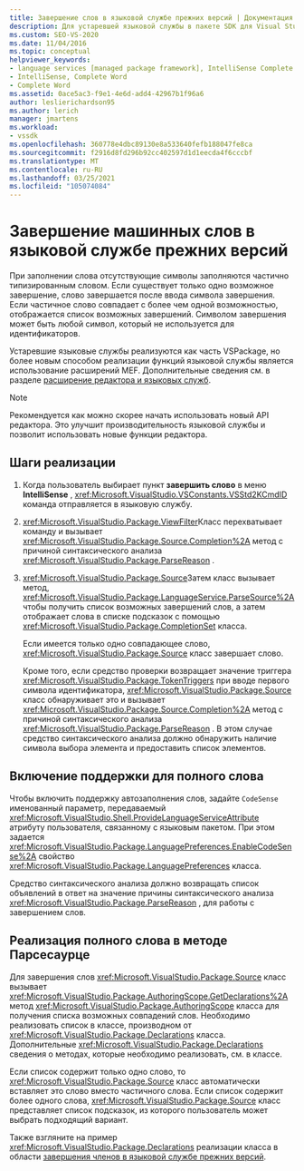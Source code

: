 ```yaml
---
title: Завершение слов в языковой службе прежних версий | Документация Майкрософт
description: Для устаревшей языковой службы в пакете SDK для Visual Studio может поддерживаться завершение слов. Сведения о реализации устаревших языковых служб в VSPackage.
ms.custom: SEO-VS-2020
ms.date: 11/04/2016
ms.topic: conceptual
helpviewer_keywords:
- language services [managed package framework], IntelliSense Complete Word
- IntelliSense, Complete Word
- Complete Word
ms.assetid: 0ace5ac3-f9e1-4e6d-add4-42967b1f96a6
author: leslierichardson95
ms.author: lerich
manager: jmartens
ms.workload:
- vssdk
ms.openlocfilehash: 360778e4dbc89130e8a533640fefb188047fe8ca
ms.sourcegitcommit: f2916d8fd296b92cc402597d1d1eecda4f6cccbf
ms.translationtype: MT
ms.contentlocale: ru-RU
ms.lasthandoff: 03/25/2021
ms.locfileid: "105074084"
---
```

# <a name="word-completion-in-a-legacy-language-service"></a>Завершение машинных слов в языковой службе прежних версий
При заполнении слова отсутствующие символы заполняются частично типизированным словом. Если существует только одно возможное завершение, слово завершается после ввода символа завершения. Если частичное слово совпадает с более чем одной возможностью, отображается список возможных завершений. Символом завершения может быть любой символ, который не используется для идентификаторов.

 Устаревшие языковые службы реализуются как часть VSPackage, но более новым способом реализации функций языковой службы является использование расширений MEF. Дополнительные сведения см. в разделе [расширение редактора и языковых служб](../../extensibility/extending-the-editor-and-language-services.md).

> [!NOTE]
> Рекомендуется как можно скорее начать использовать новый API редактора. Это улучшит производительность языковой службы и позволит использовать новые функции редактора.

## <a name="implementation-steps"></a>Шаги реализации

1. Когда пользователь выбирает пункт **завершить слово** в меню **IntelliSense** , <xref:Microsoft.VisualStudio.VSConstants.VSStd2KCmdID> команда отправляется в языковую службу.

2. <xref:Microsoft.VisualStudio.Package.ViewFilter>Класс перехватывает команду и вызывает <xref:Microsoft.VisualStudio.Package.Source.Completion%2A> метод с причиной синтаксического анализа <xref:Microsoft.VisualStudio.Package.ParseReason> .

3. <xref:Microsoft.VisualStudio.Package.Source>Затем класс вызывает метод, <xref:Microsoft.VisualStudio.Package.LanguageService.ParseSource%2A> чтобы получить список возможных завершений слов, а затем отображает слова в списке подсказок с помощью <xref:Microsoft.VisualStudio.Package.CompletionSet> класса.

    Если имеется только одно совпадающее слово, <xref:Microsoft.VisualStudio.Package.Source> класс завершает слово.

   Кроме того, если средство проверки возвращает значение триггера <xref:Microsoft.VisualStudio.Package.TokenTriggers> при вводе первого символа идентификатора, <xref:Microsoft.VisualStudio.Package.Source> класс обнаруживает это и вызывает <xref:Microsoft.VisualStudio.Package.Source.Completion%2A> метод с причиной синтаксического анализа <xref:Microsoft.VisualStudio.Package.ParseReason> . В этом случае средство синтаксического анализа должно обнаружить наличие символа выбора элемента и предоставить список элементов.

## <a name="enabling-support-for-the-complete-word"></a>Включение поддержки для полного слова
 Чтобы включить поддержку автозаполнения слов, задайте `CodeSense` именованный параметр, передаваемый <xref:Microsoft.VisualStudio.Shell.ProvideLanguageServiceAttribute> атрибуту пользователя, связанному с языковым пакетом. При этом задается <xref:Microsoft.VisualStudio.Package.LanguagePreferences.EnableCodeSense%2A> свойство <xref:Microsoft.VisualStudio.Package.LanguagePreferences> класса.

 Средство синтаксического анализа должно возвращать список объявлений в ответ на значение причины синтаксического анализа <xref:Microsoft.VisualStudio.Package.ParseReason> , для работы с завершением слов.

## <a name="implementing-complete-word-in-the-parsesource-method"></a>Реализация полного слова в методе Парсесаурце
 Для завершения слов <xref:Microsoft.VisualStudio.Package.Source> класс вызывает <xref:Microsoft.VisualStudio.Package.AuthoringScope.GetDeclarations%2A> метод <xref:Microsoft.VisualStudio.Package.AuthoringScope> класса для получения списка возможных совпадений слов. Необходимо реализовать список в классе, производном от <xref:Microsoft.VisualStudio.Package.Declarations> класса. Дополнительные <xref:Microsoft.VisualStudio.Package.Declarations> сведения о методах, которые необходимо реализовать, см. в классе.

 Если список содержит только одно слово, то <xref:Microsoft.VisualStudio.Package.Source> класс автоматически вставляет это слово вместо частичного слова. Если список содержит более одного слова, <xref:Microsoft.VisualStudio.Package.Source> класс представляет список подсказок, из которого пользователь может выбрать подходящий вариант.

 Также взгляните на пример <xref:Microsoft.VisualStudio.Package.Declarations> реализации класса в области [завершения членов в языковой службе прежних версий](../../extensibility/internals/member-completion-in-a-legacy-language-service.md).
